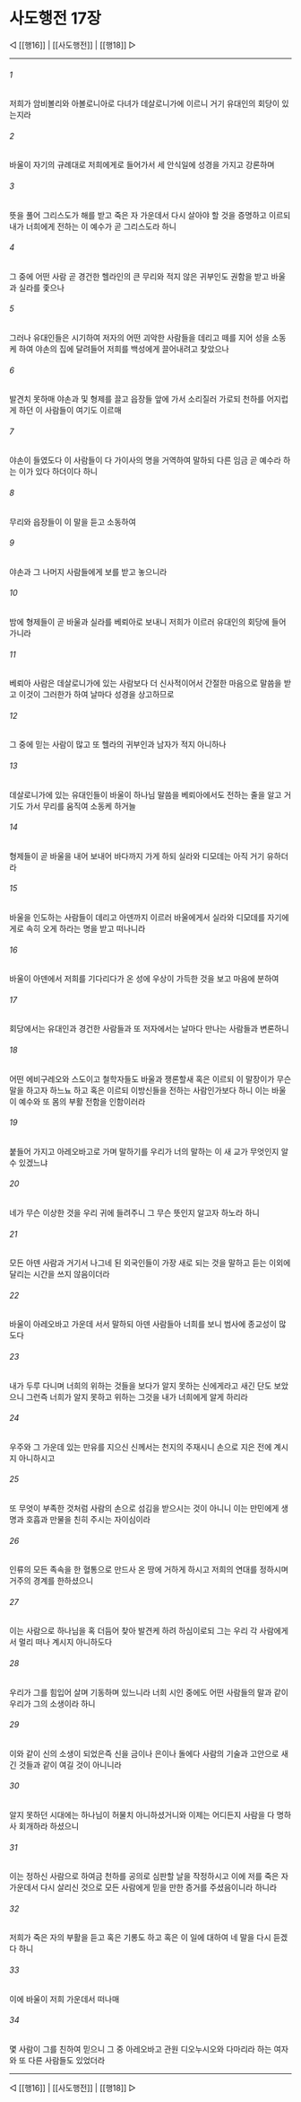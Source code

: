 # 사도행전 17장

◁ [[행16]] | [[사도행전]] | [[행18]] ▷
***

###### 1
저희가 암비볼리와 아볼로니아로 다녀가 데살로니가에 이르니 거기 유대인의 회당이 있는지라

###### 2
바울이 자기의 규례대로 저희에게로 들어가서 세 안식일에 성경을 가지고 강론하며

###### 3
뜻을 풀어 그리스도가 해를 받고 죽은 자 가운데서 다시 살아야 할 것을 증명하고 이르되 내가 너희에게 전하는 이 예수가 곧 그리스도라 하니

###### 4
그 중에 어떤 사람 곧 경건한 헬라인의 큰 무리와 적지 않은 귀부인도 권함을 받고 바울과 실라를 좇으나

###### 5
그러나 유대인들은 시기하여 저자의 어떤 괴악한 사람들을 데리고 떼를 지어 성을 소동케 하여 야손의 집에 달려들어 저희를 백성에게 끌어내려고 찾았으나

###### 6
발견치 못하매 야손과 및 형제를 끌고 읍장들 앞에 가서 소리질러 가로되 천하를 어지럽게 하던 이 사람들이 여기도 이르매

###### 7
야손이 들였도다 이 사람들이 다 가이사의 명을 거역하여 말하되 다른 임금 곧 예수라 하는 이가 있다 하더이다 하니

###### 8
무리와 읍장들이 이 말을 듣고 소동하여

###### 9
야손과 그 나머지 사람들에게 보를 받고 놓으니라

###### 10
밤에 형제들이 곧 바울과 실라를 베뢰아로 보내니 저희가 이르러 유대인의 회당에 들어가니라

###### 11
베뢰아 사람은 데살로니가에 있는 사람보다 더 신사적이어서 간절한 마음으로 말씀을 받고 이것이 그러한가 하여 날마다 성경을 상고하므로

###### 12
그 중에 믿는 사람이 많고 또 헬라의 귀부인과 남자가 적지 아니하나

###### 13
데살로니가에 있는 유대인들이 바울이 하나님 말씀을 베뢰아에서도 전하는 줄을 알고 거기도 가서 무리를 움직여 소동케 하거늘

###### 14
형제들이 곧 바울을 내어 보내어 바다까지 가게 하되 실라와 디모데는 아직 거기 유하더라

###### 15
바울을 인도하는 사람들이 데리고 아덴까지 이르러 바울에게서 실라와 디모데를 자기에게로 속히 오게 하라는 명을 받고 떠나니라

###### 16
바울이 아덴에서 저희를 기다리다가 온 성에 우상이 가득한 것을 보고 마음에 분하여

###### 17
회당에서는 유대인과 경건한 사람들과 또 저자에서는 날마다 만나는 사람들과 변론하니

###### 18
어떤 에비구레오와 스도이고 철학자들도 바울과 쟁론할새 혹은 이르되 이 말장이가 무슨 말을 하고자 하느뇨 하고 혹은 이르되 이방신들을 전하는 사람인가보다 하니 이는 바울이 예수와 또 몸의 부활 전함을 인함이러라

###### 19
붙들어 가지고 아레오바고로 가며 말하기를 우리가 너의 말하는 이 새 교가 무엇인지 알 수 있겠느냐

###### 20
네가 무슨 이상한 것을 우리 귀에 들려주니 그 무슨 뜻인지 알고자 하노라 하니

###### 21
모든 아덴 사람과 거기서 나그네 된 외국인들이 가장 새로 되는 것을 말하고 듣는 이외에 달리는 시간을 쓰지 않음이더라

###### 22
바울이 아레오바고 가운데 서서 말하되 아덴 사람들아 너희를 보니 범사에 종교성이 많도다

###### 23
내가 두루 다니며 너희의 위하는 것들을 보다가 알지 못하는 신에게라고 새긴 단도 보았으니 그런즉 너희가 알지 못하고 위하는 그것을 내가 너희에게 알게 하리라

###### 24
우주와 그 가운데 있는 만유를 지으신 신께서는 천지의 주재시니 손으로 지은 전에 계시지 아니하시고

###### 25
또 무엇이 부족한 것처럼 사람의 손으로 섬김을 받으시는 것이 아니니 이는 만민에게 생명과 호흡과 만물을 친히 주시는 자이심이라

###### 26
인류의 모든 족속을 한 혈통으로 만드사 온 땅에 거하게 하시고 저희의 연대를 정하시며 거주의 경계를 한하셨으니

###### 27
이는 사람으로 하나님을 혹 더듬어 찾아 발견케 하려 하심이로되 그는 우리 각 사람에게서 멀리 떠나 계시지 아니하도다

###### 28
우리가 그를 힘입어 살며 기동하며 있느니라 너희 시인 중에도 어떤 사람들의 말과 같이 우리가 그의 소생이라 하니

###### 29
이와 같이 신의 소생이 되었은즉 신을 금이나 은이나 돌에다 사람의 기술과 고안으로 새긴 것들과 같이 여길 것이 아니니라

###### 30
알지 못하던 시대에는 하나님이 허물치 아니하셨거니와 이제는 어디든지 사람을 다 명하사 회개하라 하셨으니

###### 31
이는 정하신 사람으로 하여금 천하를 공의로 심판할 날을 작정하시고 이에 저를 죽은 자 가운데서 다시 살리신 것으로 모든 사람에게 믿을 만한 증거를 주셨음이니라 하니라

###### 32
저희가 죽은 자의 부활을 듣고 혹은 기롱도 하고 혹은 이 일에 대하여 네 말을 다시 듣겠다 하니

###### 33
이에 바울이 저희 가운데서 떠나매

###### 34
몇 사람이 그를 친하여 믿으니 그 중 아레오바고 관원 디오누시오와 다마리라 하는 여자와 또 다른 사람들도 있었더라

***
◁ [[행16]] | [[사도행전]] | [[행18]] ▷